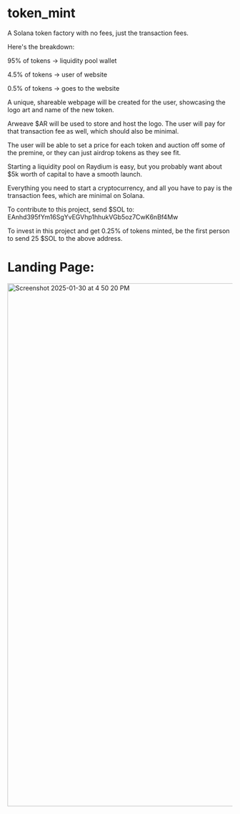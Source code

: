 # token_mint

A Solana token factory with no fees, just the transaction fees.

Here's the breakdown:

95% of tokens  -> liquidity pool wallet

4.5% of tokens -> user of website

0.5% of tokens -> goes to the website

A unique, shareable webpage will be created for the user, showcasing the logo art and name of the new token.

Arweave $AR will be used to store and host the logo. The user will pay for that transaction fee as well, which should also be minimal.

The user will be able to set a price for each token and auction off some of the premine, or they can just airdrop tokens as they see fit.

Starting a liquidity pool on Raydium is easy, but you probably want about $5k worth of capital to have a smooth launch.

Everything you need to start a cryptocurrency, and all you have to pay is the transaction fees, which are minimal on Solana.

To contribute to this project, send $SOL to: EAnhd395fYm16SgYvEGVhp1hhukVGb5oz7CwK6nBf4Mw

To invest in this project and get 0.25% of tokens minted, be the first person to send 25 $SOL to the above address.

# Landing Page:
<img width="1171" alt="Screenshot 2025-01-30 at 4 50 20 PM" src="https://github.com/user-attachments/assets/b1e6e769-90db-4836-9cee-db8e0856c16a" />

